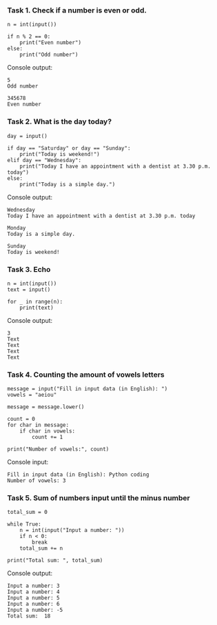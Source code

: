 ### Task 1. Check if a number is even or odd.

```
n = int(input())

if n % 2 == 0:
    print("Even number")
else:
    print("Odd number")
```

Console output:
```
5
Odd number
```

```
345678
Even number
```

### Task 2. What is the day today?

```
day = input()

if day == "Saturday" or day == "Sunday":
    print("Today is weekend!")
elif day == "Wednesday":
    print("Today I have an appointment with a dentist at 3.30 p.m. today")
else:
    print("Today is a simple day.")
```

Console output:
```
Wednesday
Today I have an appointment with a dentist at 3.30 p.m. today
```

```
Monday
Today is a simple day.
```

```
Sunday
Today is weekend!
```

### Task 3. Echo

```
n = int(input())
text = input()

for _ in range(n):
    print(text)
```

Console output:

```
3
Text
Text
Text
Text
```
### Task 4. Counting the amount of vowels letters
```
message = input("Fill in input data (in English): ")
vowels = "aeiou"

message = message.lower()

count = 0
for char in message:
    if char in vowels:
        count += 1

print("Number of vowels:", count)
```
Console input:
```
Fill in input data (in English): Python coding
Number of vowels: 3
```

### Task 5. Sum of numbers input until the minus number

```
total_sum = 0

while True:
    n = int(input("Input a number: "))
    if n < 0:
        break
    total_sum += n

print("Total sum: ", total_sum)
```

Console output:
```
Input a number: 3
Input a number: 4
Input a number: 5
Input a number: 6
Input a number: -5
Total sum:  18
```

